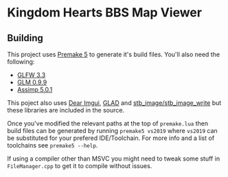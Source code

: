 # Kingdom Hearts BBS Map Viewer

## Building
This project uses [Premake 5](https://github.com/premake/premake-core/releases) to generate it's build files. You'll also need the following:

* [GLFW 3.3](https://www.glfw.org/)
* [GLM 0.9.9](https://glm.g-truc.net/0.9.9/index.html)
* [Assimp 5.0.1](https://www.assimp.org/)

This poject also uses [Dear Imgui](https://github.com/ocornut/imgui), [GLAD](https://glad.dav1d.de/) and [stb_image/stb_image_write](https://github.com/nothings/stb) but these libraries are included in the source.
 
 Once you've modified the relevant paths at the top of `premake.lua` then build files can be generated by running
 `premake5 vs2019` where `vs2019` can be substituted for your prefered IDE/Toolchain. For more info and a list of toolchains see `premake5 --help`.
 
  If using a compiler other than MSVC you might need to tweak some stuff in `FileManager.cpp` to get it to compile without issues.